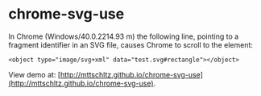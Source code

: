 # chrome-svg-use
In Chrome (Windows/40.0.2214.93 m) the following line, pointing to a fragment identifier in an SVG file, causes Chrome to scroll to the element:

    <object type="image/svg+xml" data="test.svg#rectangle"></object>


View demo at: [http://mttschltz.github.io/chrome-svg-use](http://mttschltz.github.io/chrome-svg-use).
